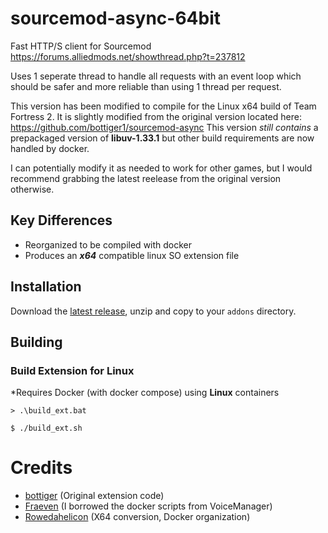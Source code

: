 # sourcemod-async-64bit
Fast HTTP/S client for Sourcemod https://forums.alliedmods.net/showthread.php?t=237812

Uses 1 seperate thread to handle all requests with an event loop which should be safer and more reliable than using 1 thread per request.

This version has been modified to compile for the Linux x64 build of Team Fortress 2. It is slightly modified from the original version located here: https://github.com/bottiger1/sourcemod-async
This version *still contains* a prepackaged version of **libuv-1.33.1** but other build requirements are now handled by docker.

I can potentially modify it as needed to work for other games, but I would recommend grabbing the latest reelease from the original version otherwise.

## Key Differences
- Reorganized to be compiled with docker
- Produces an ***x64*** compatible linux SO extension file

## Installation
Download the [latest release](https://github.com/SouthernCrossGaming/voicemanager/releases/latest/download/voicemanager.zip), unzip and copy to your `addons` directory.

## Building

### Build Extension for Linux

*Requires Docker (with docker compose) using **Linux** containers
```
> .\build_ext.bat
```
```
$ ./build_ext.sh
```

# Credits
- [bottiger](https://github.com/bottiger1/) (Original extension code)
- [Fraeven](https://fraeven.dev) (I borrowed the docker scripts from VoiceManager)
- [Rowedahelicon](https://rowdythecrux.dev) (X64 conversion, Docker organization)
  

